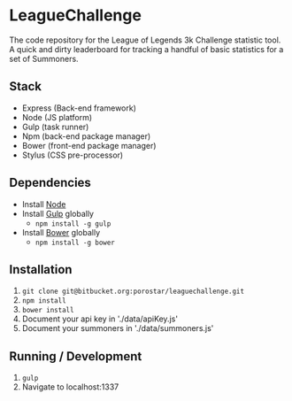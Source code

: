 # LeagueChallenge

The code repository for the League of Legends 3k Challenge statistic tool. A quick and dirty leaderboard for tracking a handful of basic statistics for a set of Summoners.

## Stack

* Express (Back-end framework)
* Node (JS platform)
* Gulp (task runner)
* Npm (back-end package manager)
* Bower (front-end package manager)
* Stylus (CSS pre-processor)

## Dependencies

* Install [Node](http://nodejs.org/)
* Install [Gulp](http://gulpjs.com/) globally
    * `npm install -g gulp`
* Install [Bower](http://bower.io/) globally
    * `npm install -g bower`

## Installation

1. `git clone git@bitbucket.org:porostar/leaguechallenge.git`
3. `npm install`
4. `bower install`
5. Document your api key in './data/apiKey.js'
5. Document your summoners in './data/summoners.js'

## Running / Development

1. `gulp`
2. Navigate to localhost:1337
